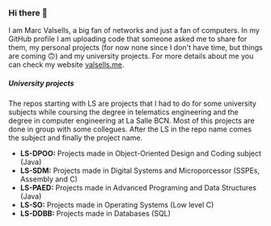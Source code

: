 ### Hi there 👋

I am Marc Valsells, a big fan of networks and just a fan of computers. In my GitHub profile I am uploading code that someone asked me to share for them, my personal projects (for now none since I don't have time, but things are coming 🙃) and my university projects. For more details about me you can check my website [valsells.me](valsells.me).

##### University projects
The repos starting with LS are projects that I had to do for some university subjects while coursing the degree in telematics engineering and the degree in computer engineering at La Salle BCN. Most of this projects are done in group with some collegues. After the LS in the repo name comes the subject and finally the project name.
- **LS-DPOO:** Projects made in Object-Oriented Design and Coding subject (Java)
- **LS-SDM:** Projects made in Digital Systems and Microporcessor (SSPEs, Assembly and C)
- **LS-PAED:** Projects made in Advanced Programing and Data Structures (Java)
- **LS-SO:** Projects made in Operating Systems (Low level C)
- **LS-DDBB:** Projects made in Databases (SQL)
